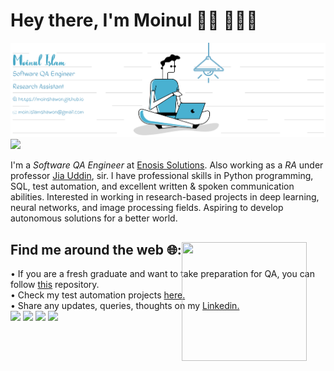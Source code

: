 # Hey there, I'm Moinul 👋🏻 👨🏻‍💻

<img src="https://github.com/moinshawon/moinshawon/blob/master/banner_blue_1.png">

<img src ="https://komarev.com/ghpvc/?username=moinshawon&color=77b1cd">

I'm a <em>Software QA Engineer</em> at <a href="https://www.enosisbd.com/"> Enosis Solutions</a>. Also working as a <em>RA</em> under professor <a href="https://sites.google.com/view/drjiauddin/research-areas">Jia Uddin<a>, sir. I have professional skills in Python programming, SQL, test automation, and excellent written & spoken communication abilities. Interested in working in research-based projects in deep learning, neural networks, and image processing fields. Aspiring to develop autonomous solutions for a better world.

## Find me around the web 🌐:  <img align="left" width="200" height="190" src="https://github.com/moinshawon/moinshawon/blob/master/good_guy_coding.gif" width="100%" height="100%" style="position:absolute" frameBorder="0" class="giphy-embed" allowFullScreen>
  <div>
    • If you are a fresh graduate and want to take preparation for QA, you can follow <a href="https://github.com/moinshawon/Roadmap-of-QA-for-freshers">this</a> repository. </br>
    • Check my test automation projects <a href="https://github.com/moinshawon/test-automation">here.<a> </br>
    • Share any updates, queries, thoughts on my <a href="https://www.linkedin.com/in/moinshawon/">Linkedin.</a>
  </div>
  <div>
    <a href="mailto:moin.islamshawon@gmail.com"><img src="https://img.icons8.com/windows/40/4a90e2/gmail-new.png"/></a>
    <a href="https://moinshawon.github.io/"><img src="https://img.icons8.com/windows/40/4a90e2/internet.png"/></a>
    <a href="https://www.hackerrank.com/moinshawon?hr_r=1"><img src="https://img.icons8.com/windows/40/4a90e2/hackerrank.png"/></a>
    <a href="https://www.linkedin.com/in/moinshawon/"><img src="https://img.icons8.com/material-outlined/40/4a90e2/linkedin.png"/></a>
  </div>


